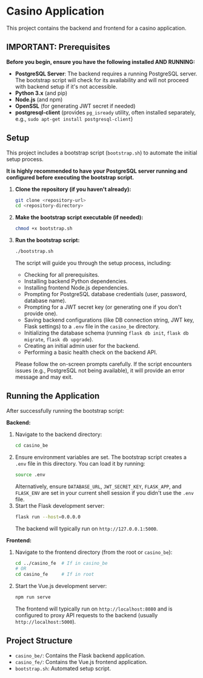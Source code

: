 # Casino Application

This project contains the backend and frontend for a casino application.

## IMPORTANT: Prerequisites

**Before you begin, ensure you have the following installed AND RUNNING:**
-   **PostgreSQL Server**: The backend requires a running PostgreSQL server. The bootstrap script will check for its availability and will not proceed with backend setup if it's not accessible.
-   **Python 3.x** (and pip)
-   **Node.js** (and npm)
-   **OpenSSL** (for generating JWT secret if needed)
-   **postgresql-client** (provides `pg_isready` utility, often installed separately, e.g., `sudo apt-get install postgresql-client`)

## Setup

This project includes a bootstrap script (`bootstrap.sh`) to automate the initial setup process.

**It is highly recommended to have your PostgreSQL server running and configured before executing the bootstrap script.**

1.  **Clone the repository (if you haven't already):**
    ```bash
    git clone <repository-url>
    cd <repository-directory>
    ```

2.  **Make the bootstrap script executable (if needed):**
    ```bash
    chmod +x bootstrap.sh
    ```

3.  **Run the bootstrap script:**
    ```bash
    ./bootstrap.sh
    ```
    The script will guide you through the setup process, including:
    - Checking for all prerequisites.
    - Installing backend Python dependencies.
    - Installing frontend Node.js dependencies.
    - Prompting for PostgreSQL database credentials (user, password, database name).
    - Prompting for a JWT secret key (or generating one if you don't provide one).
    - Saving backend configurations (like DB connection string, JWT key, Flask settings) to a `.env` file in the `casino_be` directory.
    - Initializing the database schema (running `flask db init`, `flask db migrate`, `flask db upgrade`).
    - Creating an initial admin user for the backend.
    - Performing a basic health check on the backend API.

    Please follow the on-screen prompts carefully. If the script encounters issues (e.g., PostgreSQL not being available), it will provide an error message and may exit.

## Running the Application

After successfully running the bootstrap script:

**Backend:**
1.  Navigate to the backend directory:
    ```bash
    cd casino_be
    ```
2.  Ensure environment variables are set. The bootstrap script creates a `.env` file in this directory. You can load it by running:
    ```bash
    source .env
    ```
    Alternatively, ensure `DATABASE_URL`, `JWT_SECRET_KEY`, `FLASK_APP`, and `FLASK_ENV` are set in your current shell session if you didn't use the `.env` file.
3.  Start the Flask development server:
    ```bash
    flask run --host=0.0.0.0
    ```
    The backend will typically run on `http://127.0.0.1:5000`.

**Frontend:**
1.  Navigate to the frontend directory (from the root or `casino_be`):
    ```bash
    cd ../casino_fe  # If in casino_be
    # OR
    cd casino_fe     # If in root
    ```
2.  Start the Vue.js development server:
    ```bash
    npm run serve
    ```
    The frontend will typically run on `http://localhost:8080` and is configured to proxy API requests to the backend (usually `http://localhost:5000`).

## Project Structure

-   `casino_be/`: Contains the Flask backend application.
-   `casino_fe/`: Contains the Vue.js frontend application.
-   `bootstrap.sh`: Automated setup script.
```
